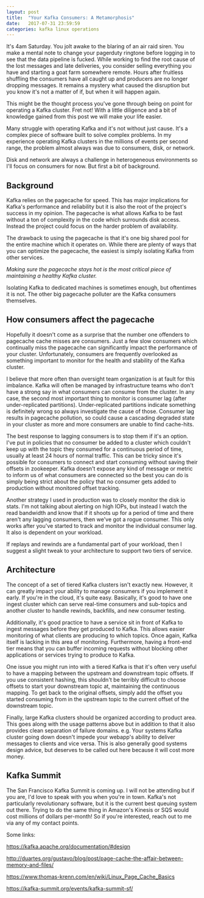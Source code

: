 ```yaml
---
layout: post
title:  "Your Kafka Consumers: A Metamorphosis"
date:   2017-07-31 23:59:59
categories: kafka linux operations
---
```


It's 4am Saturday.  You jolt awake to the blaring of an air raid siren.  You
make a mental note to change your pagerduty ringtone before logging in to see
that the data pipeline is fucked.  While working to find the root cause of the
lost messages and late deliveries, you consider selling everything you have and
starting a goat farm somewhere remote.  Hours after fruitless shuffling the
consumers have all caught up and producers are no longer dropping messages.  It
remains a mystery what caused the disruption but you know it's not a matter of
if, but when it will happen again.

This might be the thought process you've gone through being on point for
operating a Kafka cluster.  Fret not!  With a little diligence and a bit of
knowledge gained from this post we will make your life easier.

Many struggle with operating Kafka and it's not without just cause.  It's a
complex piece of software built to solve complex problems.  In my experience
operating Kafka clusters in the millions of events per second range, the
problem almost always was due to consumers, disk, or network.

Disk and network are always a challenge in heterogeneous environments so I'll
focus on consumers for now.  But first a bit of background.

## Background

Kafka relies on the pagecache for speed.  This has major implications for
Kafka's performance and reliability but it is also the root of the project's
success in my opinion.  The pagecache is what allows Kafka to be fast without a
ton of complexity in the code which surrounds disk access.  Instead the project
could focus on the harder problem of availability.

The drawback to using the pagecache is that it's one big shared pool for the
entire machine which it operates on.  While there are plenty of ways that you
can optimize the pagecache, the easiest is simply isolating Kafka from other
services.

*Making sure the pagecache stays hot is the most critical piece of
maintaining a healthy Kafka cluster.*

Isolating Kafka to dedicated machines is sometimes enough, but oftentimes it
is not.  The other big pagecache polluter are the Kafka consumers themselves.

## How consumers affect the pagecache

Hopefully it doesn't come as a surprise that the number one offenders to
pagecache cache misses are consumers.  Just a few slow consumers which
continually miss the pagecache can significantly impact the performance of your
cluster.  Unfortunately, consumers are frequently overlooked as something
important to monitor for the health and stability of the Kafka cluster.

I believe that more often than oversight team organization is at fault for this
imbalance.  Kafka will often be managed by infrastructure teams who don't have
a strong say in what consumers can consume from the cluster.  In any case, the
second most important thing to monitor is consumer lag (after under-replicated
partitions).  Under-replicated partitions indicate something is definitely
wrong so always investigate the cause of those.  Consumer lag results in
pagecache pollution, so could cause a cascading degraded state in your cluster
as more and more consumers are unable to find cache-hits.

The best response to lagging consumers is to stop them if it's an option.  I've
put in policies that no consumer be added to a cluster which couldn't keep up
with the topic they consumed for a continuous period of time, usually at least
24 hours of normal traffic.  This can be tricky since it's possible for
consumers to connect and start consuming without saving their offsets in
zookeeper.  Kafka doesn't expose any kind of message or metric to inform us of
what consumers are connected so the best you can do is simply being strict
about the policy that no consumer gets added to production without monitored
offset tracking.

Another strategy I used in production was to closely monitor the disk io stats.
I'm not talking about alerting on high IOPs, but instead I watch the read
bandwidth and know that if it shoots up for a period of time and there aren't
any lagging consumers, then we've got a rogue consumer.  This only works after
you've started to track and monitor the individual consumer lag.  It also is
dependent on your workload.

If replays and rewinds are a fundamental part of your workload, then I suggest
a slight tweak to your architecture to support two tiers of service.

## Architecture

The concept of a set of tiered Kafka clusters isn't exactly new.  However, it
can greatly impact your ability to manage consumers if you implement it early.
If you're in the cloud, it's quite easy.  Basically, it's good to have one
ingest cluster which can serve real-time consumers and sub-topics and another
cluster to handle rewinds, backfills, and new consumer testing.

Additionally, it's good practice to have a service sit in front of Kafka to
ingest messages before they get produced to Kafka.  This allows easier
monitoring of what clients are producing to which topics.  Once again, Kafka
itself is lacking in this area of monitoring.  Furthermore, having a front-end
tier means that you can buffer incoming requests without blocking other
applications or services trying to produce to Kafka.

One issue you might run into with a tiered Kafka is that it's often very useful
to have a mapping between the upstream and downstream topic offsets.  If you
use consistent hashing, this shouldn't be terribly difficult to choose offsets
to start your downstream topic at, maintaining the continuous mapping.  To get
back to the original offsets, simply add the offset you started consuming from
in the upstream topic to the current offset of the downstream topic.

Finally, large Kafka clusters should be organized according to product area.
This goes along with the usage patterns above but in addition to that it also
provides clean separation of failure domains.  e.g. Your systems Kafka cluster
going down doesn't impede your webapp's ability to deliver messages to clients
and vice versa.  This is also generally good systems design advice, but
deserves to be called out here because it will cost more money.

## Kafka Summit

The San Francisco Kafka Summit is coming up.  I will not be attending but if
you are, I'd love to speak with you when you're in town.  Kafka's not
particularly revolutionary software, but it is the current best queuing system
out there.  Trying to do the same thing in Amazon's Kinesis or SQS would cost
millions of dollars per-month!  So if you're interested, reach out to me via
any of my contact points.

Some links:

https://kafka.apache.org/documentation/#design

http://duartes.org/gustavo/blog/post/page-cache-the-affair-between-memory-and-files/

https://www.thomas-krenn.com/en/wiki/Linux_Page_Cache_Basics

https://kafka-summit.org/events/kafka-summit-sf/

